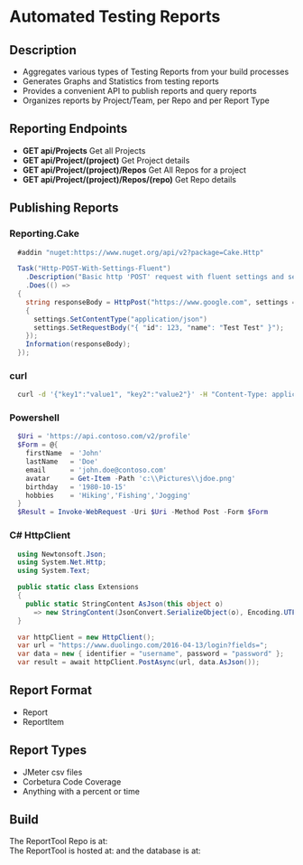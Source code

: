 # Automated Testing Reports 
## Description
  - Aggregates various types of Testing Reports from your build processes
  - Generates Graphs and Statistics from testing reports
  - Provides a convenient API to publish reports and query reports
  - Organizes reports by Project/Team, per Repo and per Report Type

## Reporting Endpoints

  - **GET api/Projects** Get all Projects
  - **GET api/Project/(project)** Get Project details
  - **GET api/Project/(project)/Repos** Get All Repos for a project
  - **GET api/Project/(project)/Repos/(repo)** Get Repo details

## Publishing Reports 
### Reporting.Cake 
```C#
  #addin "nuget:https://www.nuget.org/api/v2?package=Cake.Http"

  Task("Http-POST-With-Settings-Fluent")
    .Description("Basic http 'POST' request with fluent settings and setting request body.")
    .Does(() =>
  {
    string responseBody = HttpPost("https://www.google.com", settings =>
    {
      settings.SetContentType("application/json")
      settings.SetRequestBody("{ "id": 123, "name": "Test Test" }");
    });
    Information(responseBody);
  });
```
### curl
```sh
  curl -d '{"key1":"value1", "key2":"value2"}' -H "Content-Type: application/json" -X POST http://localhost:3000/data
```
### Powershell
```powershell
  $Uri = 'https://api.contoso.com/v2/profile'
  $Form = @{
    firstName  = 'John'
    lastName   = 'Doe'
    email      = 'john.doe@contoso.com'
    avatar     = Get-Item -Path 'c:\\Pictures\\jdoe.png'
    birthday   = '1980-10-15'
    hobbies    = 'Hiking','Fishing','Jogging'
  }
  $Result = Invoke-WebRequest -Uri $Uri -Method Post -Form $Form
```
### C# HttpClient
```C#
  using Newtonsoft.Json;
  using System.Net.Http;
  using System.Text;

  public static class Extensions
  {
    public static StringContent AsJson(this object o)
      => new StringContent(JsonConvert.SerializeObject(o), Encoding.UTF8, "application/json");
  }

  var httpClient = new HttpClient();
  var url = "https://www.duolingo.com/2016-04-13/login?fields=";
  var data = new { identifier = "username", password = "password" };
  var result = await httpClient.PostAsync(url, data.AsJson());
 ```

## Report Format
  - Report
  - ReportItem

## Report Types
  - JMeter csv files
  - Corbetura Code Coverage
  - Anything with a percent or time

## Build
The ReportTool Repo is at:  <br/>
The ReportTool is hosted at: and the database is at:  <br/>
